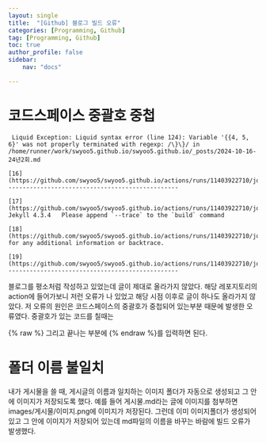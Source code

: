 ```yaml
---
layout: single
title:  "[Github] 블로그 빌드 오류"
categories: [Programming, Github]
tag: [Programming, Github]
toc: true
author_profile: false
sidebar:
    nav: "docs"

---
```




# 코드스페이스 중괄호 중첩

```
 Liquid Exception: Liquid syntax error (line 124): Variable '{{4, 5, 6}' was not properly terminated with regexp: /\}\}/ in /home/runner/work/swyoo5.github.io/swyoo5.github.io/_posts/2024-10-16-24년2회.md

[16](https://github.com/swyoo5/swyoo5.github.io/actions/runs/11403922710/job/31731985191#step:5:17)                    ------------------------------------------------

[17](https://github.com/swyoo5/swyoo5.github.io/actions/runs/11403922710/job/31731985191#step:5:18)      Jekyll 4.3.4   Please append `--trace` to the `build` command 

[18](https://github.com/swyoo5/swyoo5.github.io/actions/runs/11403922710/job/31731985191#step:5:19)                     for any additional information or backtrace. 

[19](https://github.com/swyoo5/swyoo5.github.io/actions/runs/11403922710/job/31731985191#step:5:20)                    ------------------------------------------------
```

블로그를 평소처럼 작성하고 있었는데 글이 제대로 올라가지 않았다. 해당 레포지토리의 action에 들어가보니 저런 오류가 나 있었고 해당 시점 이후로 글이 하나도 올라가지 않았다. 저 오류의 원인은 코드스페이스의 중괄호가 중첩되어 있는부분 때문에 발생한 오류였다. 중괄호가 있는 코드를 칠때는 

\{\% raw \%\} 그리고 끝나는 부분에 {\% endraw \%\}를 입력하면 된다.



# 폴더 이름 불일치

내가 게시물을 쓸 때, 게시글의 이름과 일치하는 이미지 폴더가 자동으로 생성되고 그 안에 이미지가 저장되도록 했다. 예를 들어 게시물.md라는 글에 이미지를 첨부하면 images/게시물/이미지.png에 이미지가 저장된다. 그런데 이미 이미지폴더가 생성되어있고 그 안에 이미지가 저장되어 있는데 md파일의 이름을 바꾸는 바람에 빌드 오류가 발생했다.